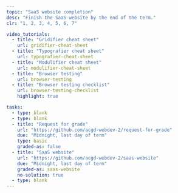 ```yaml
---
topic: "SaaS website completion"
desc: "Finish the SaaS website by the end of the term."
clr: "1, 2, 3, 4, 5, 6, 7"

video_tutorials:
  - title: "Gridifier cheat sheet"
    url: gridifier-cheat-sheet
  - title: "Typografier cheat sheet"
    url: typografier-cheat-sheet
  - title: "Modulifier cheat sheet"
    url: modulifier-cheat-sheet
  - title: "Browser testing"
    url: browser-testing
  - title: "Browser testing checklist"
    url: browser-testing-checklist
    highlight: true

tasks:
  - type: blank
  - type: blank
  - title: "Request for grade"
    url: "https://github.com/acgd-webdev-2/request-for-grade"
    due: "Midnight, last day of term"
    type: basic
    graded-as: false
  - title: "SaaS website"
    url: "https://github.com/acgd-webdev-2/saas-website"
    due: "Midnight, last day of term"
    graded-as: saas-website
    no-solution: true
  - type: blank
---
```

